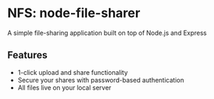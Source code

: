 # NFS: node-file-sharer
A simple file-sharing application built on top of Node.js and Express

## Features
- 1-click upload and share functionality
- Secure your shares with password-based authentication
- All files live on your local server
